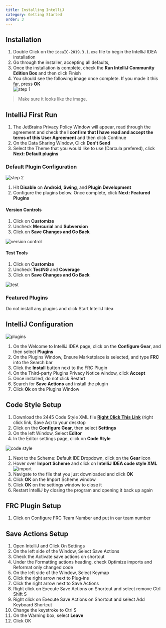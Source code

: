 ```yaml
---
title: Installing IntelliJ
category: Getting Started
order: 3
---
```

## Installation  
1. Double Click on the `ideaIC-2019.3.1.exe` file to begin the IntelliJ IDEA installation  
2. Go through the installer, accepting all defaults, 
3. Once the installation is complete, check the **Run IntelliJ Community Edition Box** and then click Finish  
4. You should see the following image once complete. If you made it this far, press **OK**  
![step 1](../../images/intellij/step1.PNG)
> Make sure it looks like the image.  

## IntelliJ First Run  
1. The JetBrains Privacy Policy Window will appear, read through the agreement and check the **I confirm that I have read and accept the terms of this User Agreement**  and then click Continue  
2. On the Data Sharing Window, Click **Don't Send**  
3. Select the Theme that you would like to use (Darcula prefered), click **Next: Default plugins**  
### Default Plugin Configuration  
  ![step 2](../../images/intellij/step2.PNG)  

1. Hit **Disable** on **Android**, **Swing**, and **Plugin Development**
2. Configure the plugins below. Once complete, click **Next: Featured Plugins**  

#### Version Controls  
1. Click on **Customize**  
2. Uncheck **Mercurial** and **Subversion**  
3. Click on **Save Changes and Go Back**  

![version control](../../images/intellij/version-control.PNG)  

#### Test Tools  
1. Click on **Customize**  
2. Uncheck **TestNG** and **Coverage**  
3. Click on **Save Changes and Go Back**  

![test](../../images/intellij/Testing.PNG)  

### Featured Plugins  
Do not install any plugins and click Start IntelliJ Idea  

## IntelliJ Configuration  
![plugins](../../images/intellij/Plugins.PNG)  
1. On the Welcome to IntelliJ IDEA page, click on the **Configure Gear**, and then select **Plugins**  
2. On the Plugins Window, Ensure Marketplace is selected, and type **FRC** into the Search bar  
3. Click the **Install** button next to the FRC Plugin  
4. On the Third-party Plugins Privacy Notice window, click **Accept**  
5. Once installed, do not click Restart  
6. Search for **Save Actions** and install the plugin  
7. Click **Ok** on the Plugins Window  

## Code Style Setup  
1. Download the 2445 Code Style XML file [**Right Click This Link**](https://gist.githubusercontent.com/lukemcd9/10fd4cd23724a5355fbfa8bfeff316bb/raw/f3c5767245463530177798871c4104df068ea1e2/frc-2445-code-style.xml) (right click link, Save As) to your desktop  
2. Click on the **Configure Gear**, then select **Settings**
3. On the left Window, Select **Editor**
4. In the Editor settings page, click on **Code Style**  

![code style](../../images/intellij/code-style.PNG)  
1. Next to the Scheme: Default IDE Dropdown, click on the **Gear** icon  
2. Hover over **Import Scheme** and click on **IntelliJ IDEA code style XML**  
![import](../../images/intellij/import.png)  
3. Navigate to the file that you just downloaded and click **OK**  
4. Click **OK** on the Import Scheme window  
5. Click **OK** on the settings window to close it  
6. Restart IntelliJ by closing the program and opening it back up again  

## FRC Plugin Setup  
1. Click on Configure FRC Team Number and put in our team number

## Save Actions Setup  
1. Open IntelliJ and Click On Settings  
2. On the left side of the Window, Select Save Actions  
3. Check the Activate save actions on shortcut  
3. Under the Formatting actions heading, check Optimize imports and Reformat only changed code  
5. On the left side of the Window, Select Keymap  
6. Click the right arrow next to Plug-ins  
7. Click the right arrow next to Save Actions  
8. Right click on Execute Save Actions on Shortcut and select remove Ctrl Shift S  
9. Right click on Execute Save Actions on Shortcut and select Add Keyboard Shortcut  
10. Change the keystroke to Ctrl S  
11. On the Warning box, select **Leave**  
12. Click OK  



